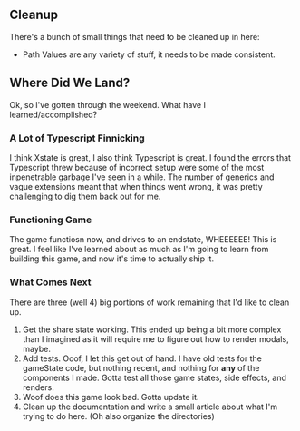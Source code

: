 ## Cleanup

There's a bunch of small things that need to be cleaned up in here:

- Path Values are any variety of stuff, it needs to be made consistent.

## Where Did We Land?

Ok, so I've gotten through the weekend. What have I learned/accomplished?

### A Lot of Typescript Finnicking

I think Xstate is great, I also think Typescript is great. I found the errors that Typescript threw because of incorrect setup were some of the most inpenetrable garbage I've seen in a while. The number of generics and vague extensions meant that when things went wrong, it was pretty challenging to dig them back out for me.

### Functioning Game

The game functiosn now, and drives to an endstate, WHEEEEEE!
This is great. I feel like I've learned about as much as I'm going to learn from building this game, and now it's time to actually ship it.

### What Comes Next

There are three (well 4) big portions of work remaining that I'd like to clean up.

1. Get the share state working. This ended up being a bit more complex than I imagined as it will require me to figure out how to render modals, maybe.
2. Add tests. Ooof, I let this get out of hand. I have old tests for the gameState code, but nothing recent, and nothing for **any** of the components I made. Gotta test all those game states, side effects, and renders.
3. Woof does this game look bad. Gotta update it.
4. Clean up the documentation and write a small article about what I'm trying to do here. (Oh also organize the directories)
